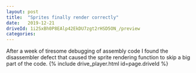 ```yaml
---
layout: post
title:  "Sprites finally render correctly"
date:   2019-12-21
driveId: 1i2SxBh0P8EAlp42EkDU7zgt2rHSD5ON_/preview
categories:
---
```

After a week of tiresome debugging of assembly code I found the disassembler defect that caused the sprite rendering function to skip a big part of the code.
{% include drive_player.html id=page.driveId %}
